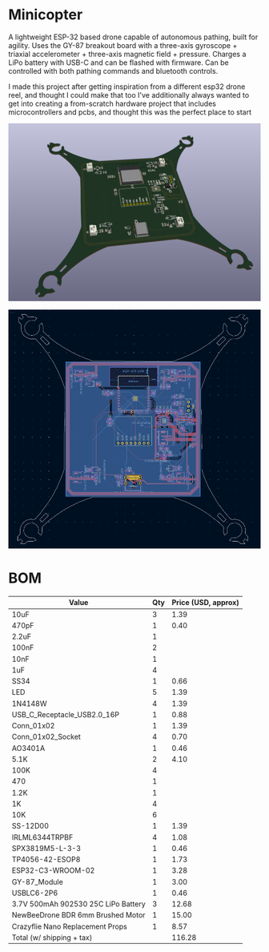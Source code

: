 # Minicopter

A lightweight ESP-32 based drone capable of autonomous pathing, built for agility. Uses the GY-87 breakout board with a three-axis gyroscope + triaxial accelerometer + three-axis magnetic field + pressure. Charges a LiPo battery with USB-C and can be flashed with firmware.
Can be controlled with both pathing commands and bluetooth controls.

I made this project after getting inspiration from a different esp32 drone reel, and thought I could make that too
I've additionally always wanted to get into creating a from-scratch hardware project that includes microcontrollers and pcbs, and thought this was the perfect place to start

![alt text](assets/3dpcb.png)

![alt text](assets/pcb.png)

# BOM

| Value                               | Qty | Price (USD, approx) |
|-------------------------------------|-----|-------------|
| 10uF                                | 3   | 1.39        |
| 470pF                               | 1   | 0.40        |
| 2.2uF                               | 1   |             |
| 100nF                               | 2   |             |
| 10nF                                | 1   |             |
| 1uF                                 | 4   |             |
| SS34                                | 1   | 0.66        |
| LED                                 | 5   | 1.39        |
| 1N4148W                             | 4   | 1.39        |
| USB_C_Receptacle_USB2.0_16P         | 1   | 0.88        |
| Conn_01x02                          | 1   | 1.39        |
| Conn_01x02_Socket                   | 4   | 0.70        |
| AO3401A                             | 1   | 0.46        |
| 5.1K                                | 2   | 4.10        |
| 100K                                | 4   |             |
| 470                                 | 1   |             |
| 1.2K                                | 1   |             |
| 1K                                  | 4   |             |
| 10K                                 | 6   |             |
| SS-12D00                            | 1   | 1.39        |
| IRLML6344TRPBF                      | 4   | 1.08        |
| SPX3819M5-L-3-3                     | 1   | 0.46        |
| TP4056-42-ESOP8                     | 1   | 1.73        |
| ESP32-C3-WROOM-02                   | 1   | 3.28        |
| GY-87_Module                        | 1   | 3.00        |
| USBLC6-2P6                          | 1   | 0.46        |
| 3.7V 500mAh 902530 25C LiPo Battery | 3   | 12.68       |
| NewBeeDrone BDR 6mm Brushed Motor   | 1   | 15.00       |
| Crazyflie Nano Replacement Props    | 1   | 8.57        |
| Total (w/ shipping + tax)           |     | 116.28      |